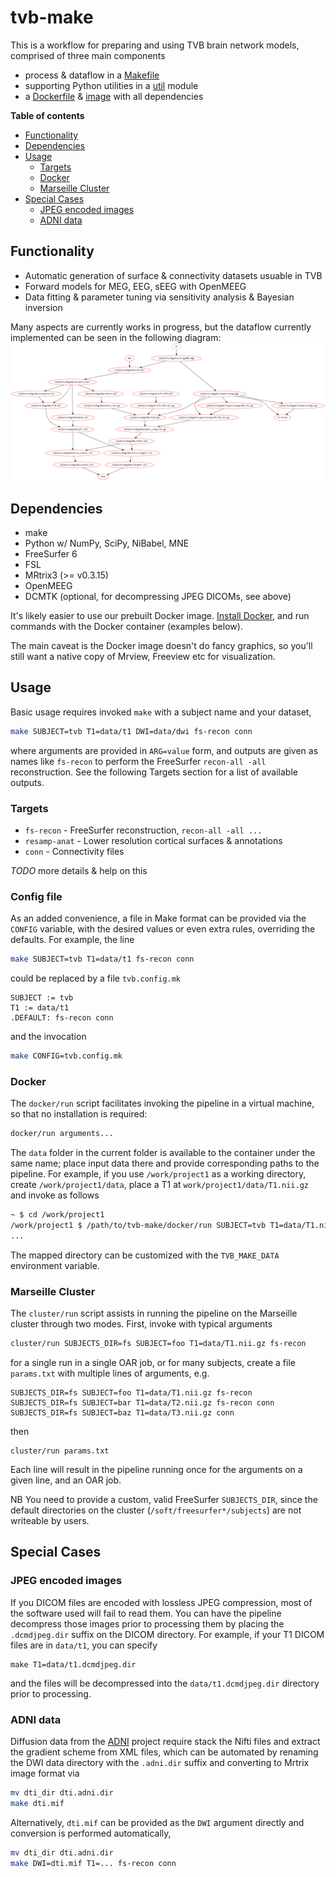 # tvb-make

This is a workflow for preparing and using TVB brain network models, comprised of
three main components

- process & dataflow in a [Makefile](Makefile)
- supporting Python utilities in a [util](util) module
- a [Dockerfile](docker/Dockerfile) & [image](https://hub.docker.com/r/maedoc/tvb-make/) with all dependencies

**Table of contents**

- [Functionality](#functionality)
- [Dependencies](#dependencies)
- [Usage](#usage)
  - [Targets](#targets)
  - [Docker](#docker)
  - [Marseille Cluster](#marseille-cluster)
- [Special Cases](#special-cases)
  - [JPEG encoded images](#jpeg-encoded-images)
  - [ADNI data](#adni-data)

## Functionality

- Automatic generation of surface & connectivity datasets usuable in TVB
- Forward models for MEG, EEG, sEEG with OpenMEEG
- Data fitting & parameter tuning via sensitivity analysis & Bayesian inversion

Many aspects are currently works in progress, but
the dataflow currently implemented can be seen in the following diagram:
![dag](dag.png)

## Dependencies

- make
- Python w/ NumPy, SciPy, NiBabel, MNE
- FreeSurfer 6
- FSL
- MRtrix3 (>= v0.3.15)
- OpenMEEG
- DCMTK (optional, for decompressing JPEG DICOMs, see above)

It's likely easier to use our prebuilt Docker image.
[Install Docker](https://docs.docker.com/engine/installation/), and
run commands with the Docker container (examples below).

The main caveat is the Docker image doesn't do fancy graphics, so you'll
still want a native copy of Mrview, Freeview etc for visualization.

## Usage

Basic usage requires invoked `make` with a subject name and your dataset,
```bash
make SUBJECT=tvb T1=data/t1 DWI=data/dwi fs-recon conn
```
where arguments are provided in `ARG=value` form, and outputs are given
as names like `fs-recon` to perform the FreeSurfer `recon-all -all`
reconstruction. See the following Targets section for a list of available
outputs.

### Targets

- `fs-recon` - FreeSurfer reconstruction, `recon-all -all ...`
- `resamp-anat` - Lower resolution cortical surfaces & annotations
- `conn` - Connectivity files

_TODO_ more details & help on this

### Config file

As an added convenience, a file in Make format can be provided via the `CONFIG`
variable, with the desired values or even extra rules, overriding the defaults.
For example, the line
```bash
make SUBJECT=tvb T1=data/t1 fs-recon conn
```
could be replaced by a file `tvb.config.mk`
```make
SUBJECT := tvb
T1 := data/t1
.DEFAULT: fs-recon conn
```
and the invocation
```bash
make CONFIG=tvb.config.mk
```

### Docker

The `docker/run` script facilitates invoking the pipeline
in a virtual machine, so that no installation is required:
```bash
docker/run arguments...
```
The `data` folder in the current folder is available to the
container under the same name; place input data there and
provide corresponding paths to the pipeline. 
For example, if you use `/work/project1` as a working directory,
create `/work/project1/data`, place a T1 at `work/project1/data/T1.nii.gz`
and invoke as follows
```bash
~ $ cd /work/project1
/work/project1 $ /path/to/tvb-make/docker/run SUBJECT=tvb T1=data/T1.nii.gz fs-recon
...
```
The mapped directory can be customized with the `TVB_MAKE_DATA`
environment variable.

### Marseille Cluster

The `cluster/run` script assists in running the pipeline on the Marseille
cluster through two modes. First, invoke with typical arguments
```bash
cluster/run SUBJECTS_DIR=fs SUBJECT=foo T1=data/T1.nii.gz fs-recon
```
for a single run in a single OAR job, or for many subjects,
create a file `params.txt` with multiple lines of arguments, e.g.
```
SUBJECTS_DIR=fs SUBJECT=foo T1=data/T1.nii.gz fs-recon
SUBJECTS_DIR=fs SUBJECT=bar T1=data/T2.nii.gz fs-recon conn
SUBJECTS_DIR=fs SUBJECT=baz T1=data/T3.nii.gz conn
```
then
```
cluster/run params.txt
```
Each line will result in the pipeline running once for the arguments
on a given line, and an OAR job.

NB You need to provide a custom, valid FreeSurfer `SUBJECTS_DIR`,
since the default directories on the cluster (`/soft/freesurfer*/subjects`)
are not writeable by users.

## Special Cases

### JPEG encoded images

If you DICOM files are encoded with lossless JPEG compression, most
of the software used will fail to read them. You can have the pipeline
decompress those images prior to processing them by placing the
`.dcmdjpeg.dir` suffix on the DICOM directory. For example, if your
T1 DICOM files are in `data/t1`, you can specify
```
make T1=data/t1.dcmdjpeg.dir
```
and the files will be decompressed into the `data/t1.dcmdjpeg.dir`
directory prior to processing.

### ADNI data

Diffusion data from the [ADNI](http://www.adni-info.org/) project
require stack the Nifti files and extract the gradient scheme from XML
files, which can be automated by renaming the DWI data directory with
the `.adni.dir` suffix and converting to Mrtrix image format via
```bash
mv dti_dir dti.adni.dir
make dti.mif
```
Alternatively, `dti.mif` can be provided as the `DWI` argument directly
and conversion is performed automatically,
```bash
mv dti_dir dti.adni.dir
make DWI=dti.mif T1=... fs-recon conn
```
